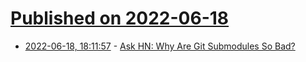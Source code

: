 # [Published on 2022-06-18](index.md)

* [2022-06-18, 18:11:57](https://news.ycombinator.com/item?id=31792303) - [Ask HN: Why Are Git Submodules So Bad?](https://news.ycombinator.com/item?id=31792303)
